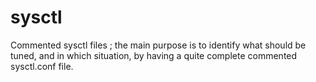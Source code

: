 sysctl
======

Commented sysctl files ; the main purpose is to identify what should be tuned, and in which situation, by having a quite complete commented sysctl.conf file.
